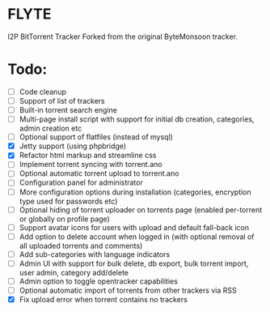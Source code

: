# FLYTE
I2P BitTorrent Tracker
Forked from the original ByteMonsoon tracker.

# Todo:
- [ ] Code cleanup
- [ ] Support of list of trackers
- [ ] Built-in torrent search engine
- [ ] Multi-page install script with support for initial db creation, categories, admin creation etc
- [ ] Optional support of flatfiles (instead of mysql)
- [x] Jetty support (using phpbridge)
- [x] Refactor html markup and streamline css
- [ ] Implement torrent syncing with torrent.ano
- [ ] Optional automatic torrent upload to torrent.ano
- [ ] Configuration panel for administrator
- [ ] More configuration options during installation (categories, encryption type used for passwords etc)
- [ ] Optional hiding of torrent uploader on torrents page (enabled per-torrent or globally on profile page)
- [ ] Support avatar icons for users with upload and default fall-back icon
- [ ] Add option to delete account when logged in (with optional removal of all uploaded torrents and comments)
- [ ] Add sub-categories with language indicators
- [ ] Admin UI with support for bulk delete, db export, bulk torrent import, user admin, category add/delete
- [ ] Admin option to toggle opentracker capabilities
- [ ] Optional automatic import of torrents from other trackers via RSS
- [x] Fix upload error when torrent contains no trackers
